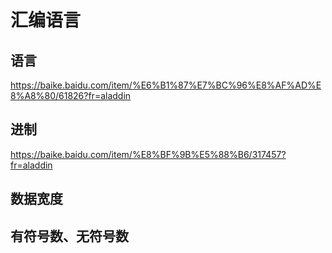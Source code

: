 # 汇编语言

## 语言

https://baike.baidu.com/item/%E6%B1%87%E7%BC%96%E8%AF%AD%E8%A8%80/61826?fr=aladdin



## 进制

https://baike.baidu.com/item/%E8%BF%9B%E5%88%B6/317457?fr=aladdin



## 数据宽度



## 有符号数、无符号数

